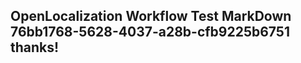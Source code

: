 <properties
ms.topic="hero-topic"
ms.test1="hero-topic"
ms.test2="test"/>

## OpenLocalization Workflow Test MarkDown 76bb1768-5628-4037-a28b-cfb9225b6751 thanks!
